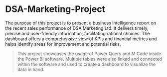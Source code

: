 # DSA-Marketing-Project
The purpose of this project is to present a business intelligence report on the recent sales performance of DSA Marketing Ltd. It delivers timely, precise and user-friendly information, facilitating rational choices. The dashboard offers a comprehensive view of KPIs and financial metrics and helps identify areas for improvement and potential risks.
>This project showcases the usage of Power Query and M Code inside the Power BI software. Multiple tables were also linked and connected within the software and used to create a dashboard to visualize the data in hand.

